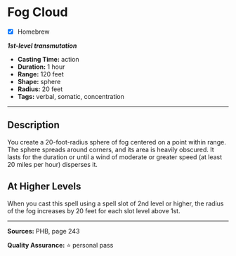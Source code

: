 # Fog Cloud
- [x] Homebrew

***1st-level transmutation***
- **Casting Time:** action
- **Duration:** 1 hour
- **Range:** 120 feet
- **Shape:** sphere
- **Radius:** 20 feet
- **Tags:** verbal, somatic, concentration

---

## Description
You create a 20-foot-radius sphere of fog centered on a point within range.
The sphere spreads around corners, and its area is heavily obscured.
It lasts for the duration or until a wind of moderate or greater speed (at least 20 miles per hour) disperses it.

## At Higher Levels
When you cast this spell using a spell slot of 2nd level or higher, the radius of the fog increases by 20 feet for each slot level above 1st.

---

**Sources:** PHB, page 243

**Quality Assurance:** :star: personal pass
